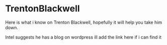# TrentonBlackwell

Here is what i know on Trenton Blackwell, hopefully it will help you take him down.

Intel suggests he has a blog on wordpress ill add the link here if i can find it
